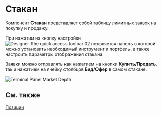 # Стакан

Компонент **Стакан** представляет собой таблицу лимитных заявок на покупку и продажу. 

При нажатии на кнопку настройки ![Designer The quick access toolbar 02](~/images/Designer_quick_access_toolbar_02.png) появляется панель в которой можно установить необходимый инструмент и портфель, а также настроить параметры отображения стакана. 

Заявки можно отправлять как нажатием на кнопки **Купить\/Продать**, так и нажатием на ячейку столбцов **Бид\/Офер** в самом стакане.

![Terminal Panel Market Depth](~/images/Terminal_Panel_Market_Depth.png)

## См. также

[Позиции](Designer_Chart_Position.md)
